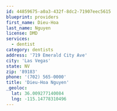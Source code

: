 ```yaml
---
id: 44859675-a0a3-432f-8dc2-71907eec5615
blueprint: providers
first_name: Dieu-Hoa
last_name: Nguyen
license: DMD
services:
  - dentist
category: dentists
address: '719 Emerald City Ave'
city: 'Las Vegas'
state: NV
zip: '89183'
phone: '(702) 565-0000'
title: 'Dieu-Hoa Nguyen'
_geoloc:
  lat: 36.009277140084
  lng: -115.14778310496
---
```

